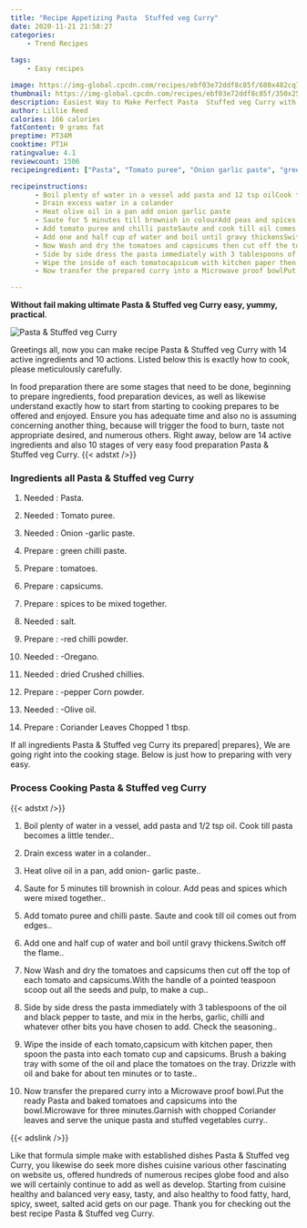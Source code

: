 ```yaml
---
title: "Recipe Appetizing Pasta  Stuffed veg Curry"
date: 2020-11-21 21:58:27
categories:
    - Trend Recipes
    
tags:
    - Easy recipes

image: https://img-global.cpcdn.com/recipes/ebf03e72ddf8c85f/680x482cq70/pasta-stuffed-veg-curry-recipe-main-photo.jpg
thumbnail: https://img-global.cpcdn.com/recipes/ebf03e72ddf8c85f/350x250cq70/pasta-stuffed-veg-curry-recipe-main-photo.jpg
description: Easiest Way to Make Perfect Pasta  Stuffed veg Curry with 14 ingredients and 10 stages of easy cooking.
author: Lillie Reed
calories: 166 calories
fatContent: 9 grams fat
preptime: PT34M
cooktime: PT1H
ratingvalue: 4.1
reviewcount: 1506
recipeingredient: ["Pasta", "Tomato puree", "Onion garlic paste", "green chilli paste", "tomatoes", "capsicums", "spices to be mixed together", "salt", "red chilli powder", "Oregano", "dried Crushed chillies", "pepper Corn powder", "Olive oil", "Coriander Leaves Chopped 1 tbsp"]

recipeinstructions: 
      - Boil plenty of water in a vessel add pasta and 12 tsp oilCook till pasta becomes a little tender 
      - Drain excess water in a colander 
      - Heat olive oil in a pan add onion garlic paste 
      - Saute for 5 minutes till brownish in colourAdd peas and spices which were mixed together 
      - Add tomato puree and chilli pasteSaute and cook till oil comes out from edges 
      - Add one and half cup of water and boil until gravy thickensSwitch off the flame 
      - Now Wash and dry the tomatoes and capsicums then cut off the top of each tomato and capsicumsWith the handle of a pointed teaspoon scoop out all the seeds and pulp to make a cup 
      - Side by side dress the pasta immediately with 3 tablespoons of the oil and black pepper to taste and mix in the herbs garlic chilli and whatever other bits you have chosen to add Check the seasoning 
      - Wipe the inside of each tomatocapsicum with kitchen paper then spoon the pasta into each tomato cup and capsicumsBrush a baking tray with some of the oil and place the tomatoes on the tray Drizzle with oil and bake for about ten minutes or to taste 
      - Now transfer the prepared curry into a Microwave proof bowlPut the ready Pasta and baked tomatoes and capsicums into the bowlMicrowave for three minutesGarnish with chopped Coriander leaves and serve the unique pasta and stuffed vegetables curry

---
```




**Without fail making ultimate Pasta &amp; Stuffed veg Curry easy, yummy, practical**. 


![Pasta &amp; Stuffed veg Curry](https://img-global.cpcdn.com/recipes/ebf03e72ddf8c85f/680x482cq70/pasta-stuffed-veg-curry-recipe-main-photo.jpg "Pasta &amp; Stuffed veg Curry")




Greetings all, now you can make recipe Pasta &amp; Stuffed veg Curry with 14 active ingredients and 10 actions. Listed below this is exactly how to cook, please meticulously carefully.

In food preparation there are some stages that need to be done, beginning to prepare ingredients, food preparation devices, as well as likewise understand exactly how to start from starting to cooking prepares to be offered and enjoyed. Ensure you has adequate time and also no is assuming concerning another thing, because will trigger the food to burn, taste not appropriate desired, and numerous others. Right away, below are 14 active ingredients and also 10 stages of very easy food preparation Pasta &amp; Stuffed veg Curry.
{{< adstxt />}}

### Ingredients all Pasta &amp; Stuffed veg Curry


1. Needed  : Pasta.

1. Needed  : Tomato puree.

1. Needed  : Onion -garlic paste.

1. Prepare  : green chilli paste.

1. Prepare  : tomatoes.

1. Prepare  : capsicums.

1. Prepare  : spices to be mixed together.

1. Needed  : salt.

1. Prepare  : -red chilli powder.

1. Needed  : -Oregano.

1. Needed  : dried Crushed chillies.

1. Prepare  : -pepper Corn powder.

1. Needed  : -Olive oil.

1. Prepare  : Coriander Leaves Chopped 1 tbsp.



If all ingredients Pasta &amp; Stuffed veg Curry its prepared| prepares}, We are going right into the cooking stage. Below is just how to preparing with very easy.

### Process Cooking Pasta &amp; Stuffed veg Curry

{{< adstxt />}}


1. Boil plenty of water in a vessel, add pasta and 1/2 tsp oil.
Cook till pasta becomes a little tender..



1. Drain excess water in a colander..



1. Heat olive oil in a pan, add onion- garlic paste..



1. Saute for 5 minutes till brownish in colour.
Add peas and spices which were mixed together..



1. Add tomato puree and chilli paste.
Saute and cook till oil comes out from edges..



1. Add one and half cup of water and boil until gravy thickens.Switch off the flame..



1. Now Wash and dry the tomatoes and capsicums then cut off the top of each tomato and capsicums.With the handle of a pointed teaspoon scoop out all the seeds and pulp, to make a cup..



1. Side by side dress the pasta immediately with 3 tablespoons of the oil and black pepper to taste, and mix in the herbs, garlic, chilli and whatever other bits you have chosen to add. Check the seasoning..



1. Wipe the inside of each tomato,capsicum with kitchen paper, then spoon the pasta into each tomato cup and capsicums.
Brush a baking tray with some of the oil and place the tomatoes on the tray. Drizzle with oil and bake for about ten minutes or to taste..



1. Now transfer the prepared curry into a Microwave proof bowl.Put the ready Pasta and baked tomatoes and capsicums into the bowl.Microwave for three minutes.Garnish with chopped Coriander leaves and serve the unique pasta and stuffed vegetables curry..





{{< adslink />}}

Like that formula simple make with established dishes Pasta &amp; Stuffed veg Curry, you likewise do seek more dishes cuisine various other fascinating on website us, offered hundreds of numerous recipes globe food and also we will certainly continue to add as well as develop. Starting from cuisine healthy and balanced very easy, tasty, and also healthy to food fatty, hard, spicy, sweet, salted acid gets on our page. Thank you for checking out the best recipe Pasta &amp; Stuffed veg Curry.
